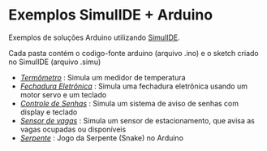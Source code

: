 # Exemplos SimulIDE + Arduino
Exemplos de soluções Arduino utilizando [SimulIDE](https://www.simulide.com/p/downloads.html).

Cada pasta contém o codigo-fonte arduino (arquivo .ino) e o sketch criado no SimulIDE (arquivo .simu)

- [_Termômetro_](https://github.com/wender-firmino-unesc/arduino/tree/main/termometro) : Simula um medidor de temperatura
- [_Fechadura Eletrônica_](https://github.com/wender-firmino-unesc/arduino/tree/main/fechadura) : Simula uma fechadura eletrônica usando um motor servo e um teclado
- [_Controle de Senhas_](https://github.com/wender-firmino-unesc/arduino/tree/main/senhas) : Simula um sistema de aviso de senhas com display e teclado
- [_Sensor de vagas_](https://github.com/wender-firmino-unesc/arduino/tree/main/estacionamento) : Simula um sensor de estacionamento, que avisa as vagas ocupadas ou disponíveis
- [_Serpente_](https://github.com/wender-firmino/snake) : Jogo da Serpente (Snake) no Arduino

